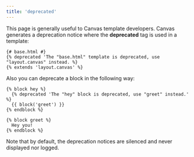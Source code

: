 ```yaml
---
title: 'deprecated'
---
```


This page is generally useful to Canvas template developers. Canvas generates a deprecation notice where the **deprecated** tag is used in a template:

```twig {% process=false %}
{# base.html #}
{% deprecated 'The "base.html" template is deprecated, use "layout.canvas" instead. %}
{% extends 'layout.canvas' %}
```

Also you can deprecate a block in the following way:

```twig {% process=false %}
{% block hey %}
  {% deprecated 'The "hey" block is deprecated, use "greet" instead.' %}
  {{ block('greet') }}
{% endblock %}

{% block greet %}
  Hey you!
{% endblock %}
```

Note that by default, the deprecation notices are silenced and never displayed nor logged.
